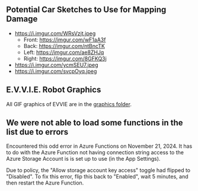 ## Potential Car Sketches to Use for Mapping Damage
- https://i.imgur.com/WRsVzjt.jpeg
    - Front: https://imgur.com/wF1aA3f
    - Back: https://imgur.com/ntBncTK
    - Left: https://imgur.com/ae8ZHJq
    - Right: https://imgur.com/8GFKQ3j
- https://i.imgur.com/ycmSEU7.jpeg
- https://i.imgur.com/svcpOyq.jpeg

## E.V.V.I.E. Robot Graphics
All GIF graphics of EVVIE are in the [graphics folder](./graphics/).

## We were not able to load some functions in the list due to errors
Encountered this odd error in Azure Functions on November 21, 2024. It has to do with the Azure Function not having connection string access to the Azure Storage Account is is set up to use (in the App Settings).

Due to policy, the "Allow storage account key access" toggle had flipped to "Disabled". To fix this error, flip this back to "Enabled", wait 5 minutes, and then restart the Azure Function.